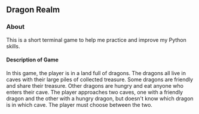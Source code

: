 ## Dragon Realm

### About
<p>This is a short terminal game to help me practice and improve my Python skills.</p>

#### Description of Game
<p>In this game, the player is in a land full of dragons. The dragons all live in caves with their large piles of collected treasure. Some dragons are friendly and share their treasure. Other dragons are hungry and eat anyone who enters their cave. The player approaches two caves, one with a friendly dragon and the other with a hungry dragon, but doesn't know which dragon is in which cave. The player must choose between the two.</p>
